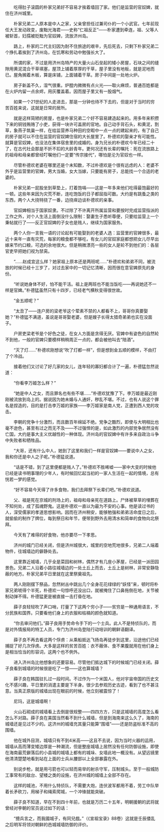 　　吃得肚子滚圆的朴家兄弟好不容易才挨着墙回了家。他们是监营的官奴婢，就住在济州城里。

　　朴家兄弟二人原本是中人之家，父亲曾担任过兼司仆的一个小武官。七年前现任大王发动政变，废黜光海君——史称“仁祖反正”——朴家遭到牵连，祖、父等人被斩首，妇孺被贬黜为官奴婢，流放济州岛。

　　路上，朴家的二代主妇因为耐不住旅途的艰辛，先后死去，只剩下朴家兄弟二个挣扎着挨到了济州岛，在饥寒和劳动中勉强长大了。

　　所谓的家，不过是用济州岛特产的大量火山石垒起的矮小房屋，石块之间的缝隙用黄泥混合干草填塞，屋顶上铺着厚厚的干草，屋子里没有地板，就是泥地而已。屋角搁着木板，算是床铺，上面铺着干草。房子中间是一处地火炉。

　　房子新盖不久，湿气很重。炉膛内微微有点火光——取火麻烦，普通百姓都是在火炉内留一点余烬，用灰覆盖着。因而屋子里又有一股烟气。

　　如果一个21世纪的人走进去，那是一分钟也待不下去的，但是对于当时的穷苦百姓来说，这就是日常的居所。

　　就是这样简陋的房屋，也是朴家兄弟二个好不容易建造起来的。用多年来积攒下来的铜钱贿赂了小吏，获得一块许可盖房的官地。自己动手背石头，和黄泥，割草，象燕子筑巢一样，在给监营养马种田的空暇中一点一点的建起来的，有了自己的房子就可以不住在监营的官奴婢住宿的大长屋里了。朴德欢的娶亲才有可能性。就算是官奴婢，也没法在集体宿舍里的成婚的。身为兄长的朴德欢今年已经二十了，在古代社会那是不折不扣的大龄青年。更何况还有长辈的嘱托：死在流放路上的祖母和母亲都曾经叮嘱他们一定要“传宗接代”，哪怕是沦为官奴也一样。

　　尽管朴德欢老婆在哪里还是个未知数，不过朴德欢是个很有远虑的人：老婆不外乎是监营里的官婢，男大当婚，女大当嫁，只要能有房子，总能找一个合适的老婆的。

　　朴家兄弟一屁股坐到草垫上，打着饱嗝——这是一年多来他们吃得最饱最好的一顿。这些年来因为灾荒不断，连吃饱饭的日子都屈指可数。大约是有跳蚤之类的东西，两个人大挠特挠了一番，边挠痒边谈朴德欢的亲事。

　　官奴婢相当于国家奴隶。不过除了不许离开所属监营和要按时完成监营指派的工作之外，对个人生活上面倒没什么限制：娶妻生子悉听尊便，只要给监营上一个秉帖就行了——反正官奴婢的子女也是贱人，继续为国家服务。

　　两个人你一言我一语的讨论起有可能娶到的老婆人选：监营里的官婢很多，最近十来年一直有灾荒，每家的粮食都不够吃，有女儿的官奴家庭都想把女儿尽早出嫁来节约口粮，可选的余地很大。但是稍微漂亮一些的女人是轮不到他们的：各层官吏早把她们视为禁脔。

　　“……赵成宜这么样？她家祖上原本还是两班呢……”朴德欢和弟弟不同，被流放的时候已经十三岁了，对过去家中的一切记忆清晰，因而很在意官婢原先的身份。

　　“听说她身体不好，怕不能干活。祖上是两班也不能当饭吃——再说她还不一样是官婢。”朴德猛虽然只有十四岁，已经老气横秋变得很世故。

　　“金五顺呢？”

　　“太丑了——连户房的梁老爷这个荤素不禁的人都看不上，哥哥你真要娶她？”朴德猛不满道，虽说是哥哥娶老婆，但是嫂子长得太猎奇弟弟也实在没面子。

　　户房吏梁老爷是个好色之徒，在女人方面是贪得无厌。官婢中有姿色的自然轮不到他，一般的官婢只要模样稍稍周正一点的，都会被他叫去“陪酒”。

　　“灭了灯……”朴德欢刚想说“吹了灯都一样”，但是想到金五顺的模样，不由打了个冷战。

　　接着他们又讨论了好几家的女儿，连年轻的寡妇都合计了一遍，朴德猛忽然说道：

　　“你看李万姬怎么样？”

　　“她是中人之女，而且罪名也有些不堪……”朴德欢犹豫了下。李万姬是最近刚刚被流放到岛上的。据说因为她未婚与人通奸，秽乱不堪。不过，也有人说这个罪名是捏造的，目的是打击李万姬的家族——李万姬家是南人党，正遭到西人党的攻击。

　　李朝的党争十分激烈，而且数百年绵延不绝。党争之酷烈，即使与大明相比也毫不逊色，甚至有过之而无不及——不过强悍的是，如此激烈的内部党争居然没有亡国，大约是事大主义优越性的一种体现。济州岛的官奴婢中有许多来自政治斗争中失败者和牺牲品。

　　“大哥，还有什么中人，她到了这里和我们一样是官奴婢——要说中人之女，我和你还是中人之子呢。”朴德猛说道。

　　“话是不错，到了这里便都是贱人了。”朴德欢不胜唏嘘——家中大变的时候他已经是读书明事理的少年人，有时候回忆起当初的一家人生活在一起的情境，总有恍若一梦的感觉。

　　“好不容易今天得了许多食物，我们去拜祭下长辈们吧。”朴德欢说道。

　　父、祖是死在京城的刑场上的，祖母和母亲死在道路上。尸体被草草的埋葬在不知何处，成了孤魂野鬼。这是朴德欢一直以为最为不安的心事。他是读过书的人，深受儒家的孝道思想影响。因而在济州稍安，能够勉强和弟弟活命度日之后，就偷偷的制作了牌位，每到祭日和年节，便带到野外去用清水和简单的食物向北祭拜。

　　今天有了难得的好食物，他亦要尽一下孝思。

　　济州的城门已经关闭，但是济州城很大，城里的空地荒地很多，兄弟二人端着物件，往城墙边的僻静处去。

　　这里靠近城墙，几乎全是菜园和树林，偶然才有几座小茅屋，已经是一派田园景色。兄弟二人沿着小路往城墙边的一处土丘上而去，土丘上是树林，非常安静隐蔽的地方。朴家兄弟平日里就在这里祭奠祖先。

　　两人刚刚摆下祭品，忽然树丛中跳出几个全身花花绿绿的“妖怪”来，顿时将朴家兄弟唬得个半死，朴德欢一句惊呼还没出口，就被掩住了口鼻拖倒在地，关节被制动弹不得。朴德猛更是被直接一击打昏在地。

　　薛子良轻轻吹了声口哨，打量了下这两个穷小子——贫穷是一种通用语言，不分民族和国界。只要看他们身上的衣服和枯槁的颜色就知道。

　　“你去审问他们。”薛子良用手势命令手下的一个士兵。此人不是特侦队的，而是对外情报局的特工人员，专门为济州岛登陆行动培训的朝鲜语翻译。

　　薛子良不再去看这两个俘虏：从乘船抵达飞扬岛再徒步到这里，沿途他们已经捕捉了好几次俘虏。大多是这样的贫苦百姓：衣不蔽体、食不果腹就用在他们身上是相当恰当的形容词，这两个也不例外。

　　进入济州岛比他想象的还要容易。尽管他们抵达城下的时候城门已经关闭。薛子良看到城墙的时候很是吃了一惊——这也算城墙？

　　薛子良在韩国驻扎过一段时间。不过作为一个米国人，他对宇宙帝国的历史文化不感兴趣，平日里的消遣主要是下半身。很少去参观历史古迹，看到了也不甚注意。当真正原版的城墙出现在眼前的时候，他立刻被震惊了！

　　尼玛，这是城墙啊！

　　火山石砌成的城墙看上去倒是很规整——四四方方，只是这城墙的高度怎么看怎么不对路。薛子良在美国当然看不到什么城墙，但是到海南来这么久了，海南的城墙还是见过不少的。这济州的城墙充其量只能算“围墙”——还是防盗标准不高的围墙。

　　他在城外目测，城墙只有不到4米高——这且不去说，因为当时火器的运用，城墙从高而薄变矮边厚是一种潮流，但是整座城墙上居然没有任何防御设施，即使在海南最荒僻落后的小县城的城墙上都有的城垛、女墙此地一概没有。从望远镜里他清清楚楚地看到站在上面的士兵从腰部以上全部暴露在外。

　　别说步枪，就是用弓箭也可以轻而易举的射杀守军，压制城头。至于一般城防工事常有的敌台、望楼之类的设施，在济州城的城墙上全部不存在。

　　这样的城池，不用什么特侦队，不需要大炮，连伏波军都用不着，劳工中队举着长矛砍刀，用梯子和绳索爬城，一个冲锋就能突破。

　　薛子良不知道，早在不到四十年前，也就是万历二十五年，明朝援朝的武将就曾经对李朝的官员说过如下的话：

　　“摠兵言之，而我國城子，有同兒戲。”（《宣祖宝录》88卷）这就是壬辰倭乱之后明军将领对朝鲜的邑城城墙防御的评价。
